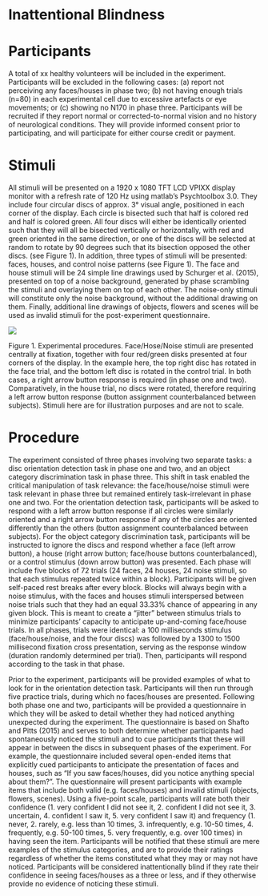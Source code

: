 # Inattentional Blindness

# Participants

A total of xx healthy volunteers will be included in the experiment. Participants will be excluded in the following cases: (a) report not perceiving any faces/houses in phase two; (b) not having enough trials (n=80) in each experimental cell due to excessive artefacts or eye movements; or (c) showing no N170 in phase three. Participants will be recruited if they report normal or corrected-to-normal vision and no history of neurological conditions. They will provide informed consent prior to participating, and will participate for either course credit or payment.

# Stimuli

All stimuli will be presented on a 1920 x 1080 TFT LCD VPIXX display monitor with a refresh rate of 120 Hz using matlab’s Psychtoolbox 3.0. They include four circular discs of approx. 3° visual angle, positioned in each corner of the display. Each circle is bisected such that half is colored red and half is colored green. All four discs will either be identically oriented such that they will all be bisected vertically or horizontally, with red and green oriented in the same direction, or one of the discs will be selected at random to rotate by 90 degrees such that its bisection opposed the other discs. (see Figure 1). In addition, three types of stimuli will be presented: faces, houses, and control noise patterns (see Figure 1). The face and house stimuli will be 24 simple line drawings used by Schurger et al. (2015), presented on top of a noise background, generated by phase scrambling the stimuli and overlaying them on top of each other. The noise-only stimuli will constitute only the noise background, without the additional drawing on them. Finally, additional line drawings of objects, flowers and scenes will be used as invalid stimuli for the post-experiment questionnaire.



![](https://github.com/AdiSarig/Inattentional_Blindness/issues/1#issue-781247115)




Figure 1. Experimental procedures. Face/Hose/Noise stimuli are presented centrally at fixation, together with four red/green disks presented at four corners of the display. In the example here, the top right disc has rotated in the face trial, and the bottom left disc is rotated in the control trial. In both cases, a right arrow button response is required (in phase one and two). Comparatively, in the house trial, no discs were rotated, therefore requiring a left arrow button response (button assignment counterbalanced between subjects). Stimuli here are for illustration purposes and are not to scale.


# Procedure

The experiment consisted of three phases involving two separate tasks: a disc orientation detection task in phase one and two, and an object category discrimination task in phase three. This shift in task enabled the critical manipulation of task relevance: the face/house/noise stimuli were task relevant in phase three but remained entirely task-irrelevant in phase one and two. For the orientation detection task, participants will be asked to respond with a left arrow button response if all circles were similarly oriented and a right arrow button response if any of the circles are oriented differently than the others (button assignment counterbalanced between subjects). For the object category discrimination task, participants will be instructed to ignore the discs and respond whether a face (left arrow button), a house (right arrow button; face/house buttons counterbalanced), or a control stimulus (down arrow button) was presented. 
Each phase will include five blocks of 72 trials (24 faces, 24 houses, 24 noise stimuli, so that each stimulus repeated twice within a block). Participants will be given self-paced rest breaks after every block. Blocks will always begin with a noise stimulus, with the faces and houses stimuli interspersed between noise trials such that they had an equal 33.33% chance of appearing in any given block. This is meant to create a “jitter” between stimulus trials to minimize participants’ capacity to anticipate up-and-coming face/house trials. 
In all phases, trials were identical: a 100 milliseconds stimulus (face/house/noise, and the four discs) was followed by a 1300 to 1500 millisecond fixation cross presentation, serving as the response window (duration randomly determined per trial). Then, participants will respond according to the task in that phase. 


Prior to the experiment, participants will be provided examples of what to look for in the orientation detection task. Participants will then run through five practice trials, during which no faces/houses are presented. Following both phase one and two, participants will be provided a questionnaire in which they will be asked to detail whether they had noticed anything unexpected during the experiment. The questionnaire is based on Shafto and Pitts (2015) and serves to both determine whether participants had spontaneously noticed the stimuli and to cue participants that these will appear in between the discs in subsequent phases of the experiment. For example, the questionnaire included several open-ended items that explicitly cued participants to anticipate the presentation of faces and houses, such as “If you saw faces/houses, did you notice anything special about them?”. The questionnaire will present participants with example items that include both valid (e.g. faces/houses) and invalid stimuli (objects, flowers, scenes). Using a five-point scale, participants will rate both their confidence (1. very confident I did not see it, 2. confident I did not see it, 3. uncertain, 4. confident I saw it, 5. very confident I saw it) and frequency (1. never, 2. rarely, e.g. less than 10 times, 3. infrequently, e.g. 10-50 times, 4. frequently, e.g. 50-100 times, 5. very frequently, e.g. over 100 times) in having seen the item. Participants will be notified that these stimuli are mere examples of the stimulus categories, and are to provide their ratings regardless of whether the items constituted what they may or may not have noticed. Participants will be considered inattentionally blind if they rate their confidence in seeing faces/houses as a three or less, and if they otherwise provide no evidence of noticing these stimuli.

